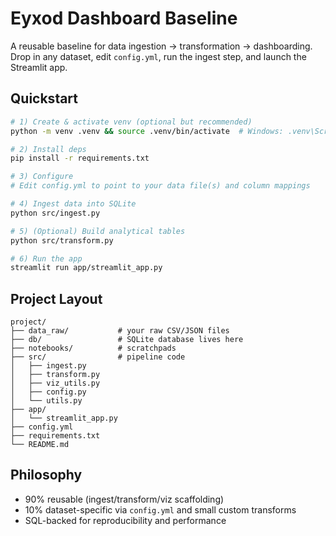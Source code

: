 # Eyxod Dashboard Baseline

A reusable baseline for data ingestion → transformation → dashboarding. Drop in any dataset, edit `config.yml`, run the ingest step, and launch the Streamlit app.

## Quickstart

```bash
# 1) Create & activate venv (optional but recommended)
python -m venv .venv && source .venv/bin/activate  # Windows: .venv\Scripts\activate

# 2) Install deps
pip install -r requirements.txt

# 3) Configure
# Edit config.yml to point to your data file(s) and column mappings

# 4) Ingest data into SQLite
python src/ingest.py

# 5) (Optional) Build analytical tables
python src/transform.py

# 6) Run the app
streamlit run app/streamlit_app.py
```

## Project Layout

```
project/
├── data_raw/           # your raw CSV/JSON files
├── db/                 # SQLite database lives here
├── notebooks/          # scratchpads
├── src/                # pipeline code
│   ├── ingest.py
│   ├── transform.py
│   ├── viz_utils.py
│   ├── config.py
│   └── utils.py
├── app/
│   └── streamlit_app.py
├── config.yml
├── requirements.txt
└── README.md
```

## Philosophy
- 90% reusable (ingest/transform/viz scaffolding)
- 10% dataset-specific via `config.yml` and small custom transforms
- SQL-backed for reproducibility and performance
